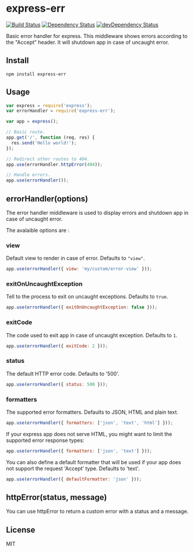 # express-err

[![Build Status](https://travis-ci.org/neoziro/express-err.svg?branch=master)](https://travis-ci.org/neoziro/express-err)
[![Dependency Status](https://david-dm.org/neoziro/express-err.svg?theme=shields.io)](https://david-dm.org/neoziro/express-err)
[![devDependency Status](https://david-dm.org/neoziro/express-err/dev-status.svg?theme=shields.io)](https://david-dm.org/neoziro/express-err#info=devDependencies)

Basic error handler for express.
This middleware shows errors according to the "Accept" header. It will shutdown app in case of uncaught error.

## Install

```
npm install express-err
```

## Usage

```js
var express = require('express');
var errorHandler = require('express-err');

var app = express();

// Basic route.
app.get('/', function (req, res) {
  res.send('Hello world!');
});

// Redirect other routes to 404.
app.use(errorHandler.httpError(404));

// Handle errors.
app.use(errorHandler());
```

## errorHandler(options)

The error handler middleware is used to display errors and shutdown app in case of uncaught error.

The avalaible options are :

### view

Default view to render in case of error. Defaults to `"view"`.

```js
app.use(errorHandler({ view: 'my/custom/error-view' }));
```

### exitOnUncaughtException

Tell to the process to exit on uncaught exceptions. Defaults to `true`.

```js
app.use(errorHandler({ exitOnUncaughtException: false }));
```

### exitCode

The code used to exit app in case of uncaught exception. Defaults to `1`.

```js
app.use(errorHandler({ exitCode: 2 }));
```

### status

The default HTTP error code. Defaults to '500'.

```js
app.use(errorHandler({ status: 500 }));
```

### formatters

The supported error formatters. Defaults to JSON, HTML and plain text.

```js
app.use(errorHandler({ formatters: ['json', 'text', 'html'] }));
```

If your express app does not serve HTML, you might want to limit the supported error response types:

```js
app.use(errorHandler({ formatters: ['json', 'text'] }));
```

You can also define a default formatter that will be used if your app does not support the 
request 'Accept' type. Defaults to 'text'.

```js
app.use(errorHandler({ defaultFormatter: 'json' }));
```

## httpError(status, message)

You can use httpError to return a custom error with a status and a message.

## License

MIT
